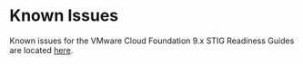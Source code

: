# Known Issues
Known issues for the VMware Cloud Foundation 9.x STIG Readiness Guides are located [here](https://vmware.github.io/dod-compliance-and-automation/docs/support/known-issues/).
